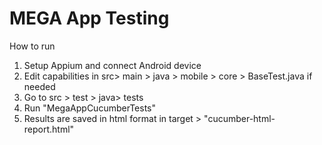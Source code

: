 # MEGA App Testing

How to run
1. Setup Appium and connect Android device
2. Edit capabilities in src> main > java > mobile > core > BaseTest.java if needed
3. Go to src > test > java> tests
4. Run "MegaAppCucumberTests"
5. Results are saved in html format in target > "cucumber-html-report.html"
